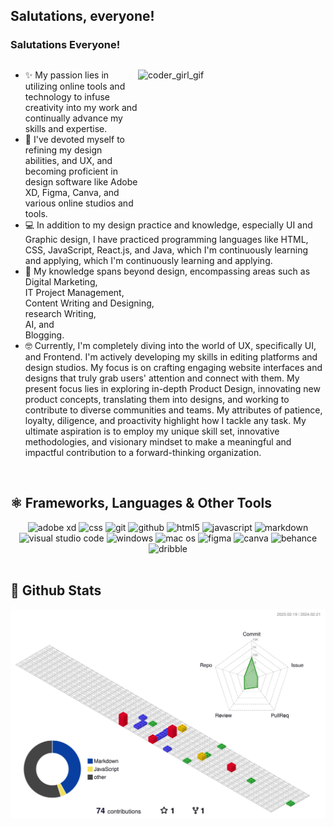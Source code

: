## Salutations, everyone!

### Salutations Everyone!
##

<!---------------------------------- Gif ------------------------------------------>

<img align="right" src="./assets/coder.gif" width="300" height="220" alt="coder_girl_gif">

<!-------------------------------- Short Bio -------------------------------------->

<ul align="left">
    <li>✨ My passion lies in utilizing online tools and technology to infuse creativity into my work and continually advance my skills and expertise. </li>
    <li>🧡 I've devoted myself to refining my design abilities, and UX, and becoming proficient in design software like Adobe XD, Figma, Canva, and various online studios and tools. </li>
    <li>💻 In addition to my design practice and knowledge, especially UI and Graphic design, I have practiced programming languages like HTML, CSS, JavaScript, React.js, and Java, which I'm continuously learning and applying, which I'm continuously learning and applying.</li>
    <li>🍁 My knowledge spans beyond design, encompassing areas such as <br> Digital Marketing, <br> IT Project Management, <br> Content Writing and Designing, <br> research Writing, <br> AI, and <br> Blogging.</li>
    <li>🤓 Currently, I'm completely diving into the world of UX, specifically UI, and Frontend. I'm actively developing my skills in editing platforms and design studios. My focus is on crafting engaging website interfaces and designs that truly grab users' attention and connect with them.
My present focus lies in exploring in-depth Product Design, innovating new product concepts, translating them into designs, and working to contribute to diverse communities and teams. My attributes of patience, loyalty, diligence, and proactivity highlight how I tackle any task. My ultimate aspiration is to employ my unique skill set, innovative methodologies, and visionary mindset to make a meaningful and impactful contribution to a forward-thinking organization.</li>
</ul>

<img src="https://www.animatedimages.org/data/media/562/animated-line-image-0111.gif" width="1000" height="2" />

<!---------------------------------Frameworks, Languages & Other Tools ------------------------------------->        
        
## ⚛️ Frameworks, Languages & Other Tools        
 
<div align="center">
        <img src="https://img.shields.io/badge/Adobe%20XD-470137?style=for-the-badge&logo=Adobe%20XD&logoColor=#FF61F6" alt="adobe xd" /> 
        <img src="https://img.shields.io/badge/CSS3-1572B6?style=for-the-badge&logo=css3&logoColor=white" alt="css" />
        <img src="https://img.shields.io/badge/Git-F05032?style=for-the-badge&logo=github&logoColor=white" alt="git" />
        <img src="https://img.shields.io/badge/Github-000000?style=for-the-badge&logo=github&logoColor=white" alt="github" />
        <img src="https://img.shields.io/badge/HTML5-E34F26?style=for-the-badge&logo=html5&logoColor=white" alt="html5" />
        <img src="https://img.shields.io/badge/JavaScript-F7DF1E?style=for-the-badge&logo=javascript&logoColor=black" alt="javascript" />
        <img src="https://img.shields.io/badge/markdown-499bea?style=for-the-badge&logo=markdown&logoColor=white" alt="markdown" />
        <img src="https://img.shields.io/badge/Visual_Studio_Code-0078D4?style=for-the-badge&logo=visual%20studio%20code&logoColor=white" alt="visual studio code" />
        <img src="https://img.shields.io/badge/windows-0078D6?style=for-the-badge&logo=windows&logoColor=fff" alt="windows" />
        <img src="https://img.shields.io/badge/mac%20os-000000?style=for-the-badge&logo=apple&logoColor=white" alt="mac os" />
        <img src="https://img.shields.io/badge/Figma-F24E1E?style=for-the-badge&logo=figma&logoColor=white" alt="figma" />
        <img src="https://img.shields.io/badge/Canva-%2300C4CC.svg?&style=for-the-badge&logo=Canva&logoColor=white" alt="canva" />
        <img src="https://img.shields.io/badge/Behance-0054F7?style=for-the-badge&logo=behance&logoColor=white" alt="behance" />
        <img src="https://img.shields.io/badge/Dribbble-EA4C89?style=for-the-badge&logo=dribbble&logoColor=white" alt="dribble" />
</div>

<img src="https://www.animatedimages.org/data/media/562/animated-line-image-0111.gif" width="1000" height="2" />

<!------------------------------------------------ Github Stats ------------------------------------------------>

## 🌟 Github Stats

<!---------------------------------------------- 3D Contribution Graph ----------------------------------------->

![](./profile-3d-contrib/profile-gitblock.svg)
